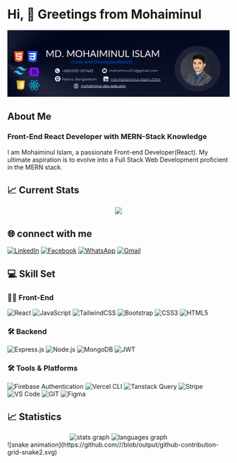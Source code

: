 # Hi, 👋 Greetings from Mohaiminul
<img src="https://raw.githubusercontent.com/mohaiminul375/mohaiminul375/main/Banner.png" />


## About Me
### Front-End React Developer with MERN-Stack Knowledge
I am Mohaiminul Islam, a passionate Front-end Developer(React). My ultimate aspiration is to evolve into a Full Stack Web Development proficient in the MERN stack.

## :chart_with_upwards_trend: Current Stats

<p align="center">
  <img width="60%" src="https://github-readme-streak-stats.herokuapp.com?user=mohaiminul375&theme=react&hide_border=true&background=0D1117&stroke=0D1117&fire=DC5F00&sideLabels=AF47D2&currStreakNum=DC5F00&ring=DC5F00&currStreakLabel=DC5F00&sideNums=AF47D2" />
</p>


## 🌐 connect with me

[![LinkedIn](https://img.shields.io/badge/LinkedIn-%230077B5.svg?logo=linkedin&logoColor=white)](https://www.linkedin.com/in/md-mohaiminul-375m)
[![Facebook](https://img.shields.io/badge/Facebook-%231877F2.svg?logo=Facebook&logoColor=white)](https://www.facebook.com/mohaiminulweb375)
[![WhatsApp](https://img.shields.io/badge/WhatsApp-25D366?style=flat-square&logo=whatsapp&logoColor=white)](https://wa.me/+8801533057483)
[![Gmail](https://img.shields.io/badge/Gmail-D14836?style=flat-square&logo=gmail&logoColor=white)](mailto:mohaiminul375@gmail.com)

## 💻 Skill Set

### 👨‍💻 Front-End

![React](https://img.shields.io/badge/react-%2320232a.svg?style=for-the-badge&logo=react&logoColor=%2361DAFB)
![JavaScript](https://img.shields.io/badge/javascript-%23323330.svg?style=for-the-badge&logo=javascript&logoColor=%23F7DF1E)
![TailwindCSS](https://img.shields.io/badge/tailwindcss-%2338B2AC.svg?style=for-the-badge&logo=tailwind-css&logoColor=white)
![Bootstrap](https://img.shields.io/badge/bootstrap-%23563D7C.svg?style=for-the-badge&logo=bootstrap&logoColor=white)
![CSS3](https://img.shields.io/badge/css3-%231572B6.svg?style=for-the-badge&logo=css3&logoColor=white)
![HTML5](https://img.shields.io/badge/html5-%23E34F26.svg?style=for-the-badge&logo=html5&logoColor=white)

### 🛠️ Backend

![Express.js](https://img.shields.io/badge/express.js-%23404d59.svg?style=for-the-badge&logo=express&logoColor=%2361DAFB)
![Node.js](https://img.shields.io/badge/node.js-6DA55F?style=for-the-badge&logo=node.js&logoColor=white)
![MongoDB](https://img.shields.io/badge/MongoDB-%234ea94b.svg?style=for-the-badge&logo=mongodb&logoColor=white)
![JWT](https://img.shields.io/badge/JWT-black?style=for-the-badge&logo=JSON%20web%20tokens)

### 🛠️ Tools & Platforms

![Firebase Authentication](https://img.shields.io/badge/Firebase-Authentication-FFCA28?style=for-the-badge&logo=Firebase&logoColor=white&labelColor=dd2c00)
![Vercel CLI](https://img.shields.io/badge/vercel%20cli-%23000000.svg?style=for-the-badge&logo=vercel&logoColor=white)
![Tanstack Query](https://img.shields.io/badge/tanstack%20query-%23FF4154.svg?style=for-the-badge&logo=react-query&logoColor=white)
![Stripe](https://img.shields.io/badge/Stripe-%231e1e1e.svg?style=for-the-badge&logo=stripe&logoColor=%2364C4ED)
![VS Code](https://img.shields.io/badge/VS%20Code-007ACC?style=for-the-badge&logo=visual-studio-code&logoColor=white)
![GIT](https://img.shields.io/badge/Git-fc6d26?style=for-the-badge&logo=git&logoColor=white)
![Figma](https://img.shields.io/badge/Figma-F24E1E?style=for-the-badge&logo=figma&logoColor=white)
## :chart_with_upwards_trend: Statistics

<div align="center">
  <img src="https://github-readme-stats.vercel.app/api?username=mohaiminul375&hide_title=false&hide_rank=false&show_icons=true&include_all_commits=true&count_private=true&disable_animations=false&theme=dracula&locale=en&hide_border=false" height="150" alt="stats graph"  />
  <img src="https://github-readme-stats.vercel.app/api/top-langs?username=mohaiminul375&locale=en&hide_title=false&layout=compact&card_width=320&langs_count=5&theme=dracula&hide_border=false" height="150" alt="languages graph"  />
</div>
![snake animation](https://github.com/<seu mohaiminul375>/<seu mohaiminul375>/blob/output/github-contribution-grid-snake2.svg)
